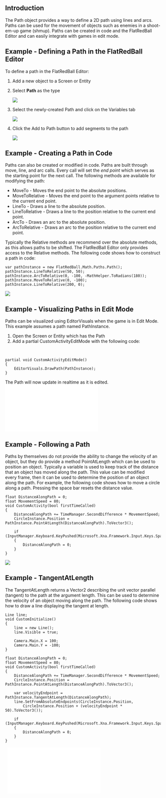 ## Introduction

The Path object provides a way to define a 2D path using lines and arcs. Paths can be used for the movement of objects such as enemies in a shoot-em-up game (shmup). Paths can be created in code and the FlatRedBall Editor and can easily integrate with games in edit mode.

## Example - Defining a Path in the FlatRedBall Editor

To define a path in the FlatRedBall Editor:

1.  Add a new object to a Screen or Entity

2.  Select **Path** as the type

    ![](/media/2021-11-img_61927e51d938c.png)

3.  Select the newly-created Path and click on the Variables tab

    ![](/media/2021-11-img_61927e9eec6be.png)

4.  Click the Add to Path button to add segments to the path

    ![](/media/2021-11-img_61927eccef025.png)

## Example - Creating a Path in Code

Paths can also be created or modified in code. Paths are built through move, line, and arc calls. Every call will set the *end point* which serves as the starting point for the next call. The following methods are available for modifying the path:

-   MoveTo - Moves the end point to the absolute positions.
-   MoveToRelative - Moves the end point to the argument points relative to the current end point.
-   LineTo - Draws a line to the absolute position.
-   LineToRelative - Draws a line to the position relative to the current end point.
-   ArcTo - Draws an arc to the absolute position.
-   ArcToRelative - Draws an arc to the position relative to the current end point.

Typically the Relative methods are recommend over the absolute methods, as this allows paths to be shifted. The FlatRedBall Editor only provides access to the Relative methods. The following code shows how to construct a path in code:

    var pathInstance = new FlatRedBall.Math.Paths.Path();
    pathInstance.LineToRelative(50, 50);
    pathInstance.ArcToRelative(0, -100, -MathHelper.ToRadians(180));
    pathInstance.MoveToRelative(0, -100);
    pathInstance.LineToRelative(200, 0);

![](/media/2021-11-img_6193daaacff55.png)

## Example - Visualizing Paths in Edit Mode

Paths can be visualized using EditorVisuals when the game is in Edit Mode. This example assumes a path named PathInstance.

1.  Open the Screen or Entity which has the Path
2.  Add a partial CustomActivityEditMode with the following code:

&nbsp;

    partial void CustomActivityEditMode()
    {
        EditorVisuals.DrawPath(PathInstance);
    }

The Path will now update in realtime as it is edited. [![](/wp-content/uploads/2021/11/15_08-43-00.gif.md)](/wp-content/uploads/2021/11/15_08-43-00.gif.md)

## Example - Following a Path

Paths by themselves do not provide the ability to change the velocity of an object, but they do provide a method PointAtLength which can be used to position an object. Typically a variable is used to keep track of the distance that an object has moved along the path. This value can be modified every frame, then it can be used to determine the position of an object along the path. For example, the following code shows how to move a circle along a path. Pressing the space bar resets the distance value.

    float DistanceAlongPath = 0;
    float MovementSpeed = 80;
    void CustomActivity(bool firstTimeCalled)
    {
        DistanceAlongPath += TimeManager.SecondDifference * MovementSpeed;
        CircleInstance.Position = PathInstance.PointAtLength(DistanceAlongPath).ToVector3();

        if (InputManager.Keyboard.KeyPushed(Microsoft.Xna.Framework.Input.Keys.Space))
        {
            DistanceAlongPath = 0;
        }
    }

![](/media/2021-11-15_09-00-17.gif)

## Example - TangentAtLength

The TangentAtLength returns a Vector2 describing the unit vector parallel (tangent) to the path at the argument length. This can be used to determine the velocity of an object moving along the path. The following code shows how to draw a line displaying the tangent at length.

    Line line;
    void CustomInitialize()
    {
        line = new Line();
        line.Visible = true;

        Camera.Main.X = 100;
        Camera.Main.Y = -100;
    }

    float DistanceAlongPath = 0;
    float MovementSpeed = 80;
    void CustomActivity(bool firstTimeCalled)
    {
        DistanceAlongPath += TimeManager.SecondDifference * MovementSpeed;
        CircleInstance.Position = PathInstance.PointAtLength(DistanceAlongPath).ToVector3();

        var velocityEndpoint = PathInstance.TangentAtLength(DistanceAlongPath);
        line.SetFromAbsoluteEndpoints(CircleInstance.Position, 
            CircleInstance.Position + (velocityEndpoint * 50).ToVector3());

        if (InputManager.Keyboard.KeyPushed(Microsoft.Xna.Framework.Input.Keys.Space))
        {
            DistanceAlongPath = 0;
        }
    }

  [![](/wp-content/uploads/2021/11/16_08-54-00.gif.md)](/wp-content/uploads/2021/11/16_08-54-00.gif.md)
